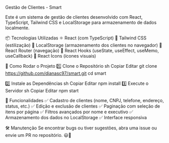 Gestão de Clientes - Smart

Este é um sistema de gestão de clientes desenvolvido com React, TypeScript, Tailwind CSS e LocalStorage para armazenamento de dados localmente.

📦 Tecnologias Utilizadas
⚛ React (com TypeScript)
🎨 Tailwind CSS (estilização)
💾 LocalStorage (armazenamento dos clientes no navegador)
🚀 React Router (navegação)
🔄 React Hooks (useState, useEffect, useMemo, useCallback)
📌 React Icons (ícones visuais)



🚀 Como Rodar o Projeto
1️⃣ Clone o Repositório
sh
Copiar
Editar
git clone https://github.com/dianasc97/smart.git
cd smart



2️⃣ Instale as Dependências
sh
Copiar
Editar
npm install
3️⃣ Execute o Servidor
sh
Copiar
Editar
npm start


📌 Funcionalidades
✅ Cadastro de clientes (nome, CNPJ, telefone, endereço, status, etc.)
✅ Edição e exclusão de clientes
✅ Paginação com seleção de itens por página
✅ Filtros avançados por nome e executivo
✅ Armazenamento dos dados no LocalStorage
✅ Interface responsiva


🛠️ Manutenção
Se encontrar bugs ou tiver sugestões, abra uma issue ou envie um PR no repositório. 😃🚀
